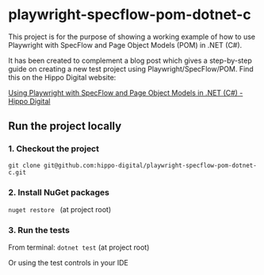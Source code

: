# playwright-specflow-pom-dotnet-c

This project is for the purpose of showing a working example of how to use Playwright with SpecFlow and Page Object Models (POM) in .NET (C#).

It has been created to complement a blog post which gives a step-by-step guide on creating a new test project using Playwright/SpecFlow/POM. 
Find this on the Hippo Digital website: 

[Using Playwright with SpecFlow and Page Object Models in .NET (C#) - Hippo Digital](https://hippodigital.co.uk/using-playwright-with-specflow-and-page-object-models-in-net-c/)

## Run the project locally
### 1. Checkout the project
`git clone git@github.com:hippo-digital/playwright-specflow-pom-dotnet-c.git`

### 2. Install NuGet packages
`nuget restore ` (at project root)

### 3. Run the tests
From terminal: `dotnet test` (at project root)

Or using the test controls in your IDE
